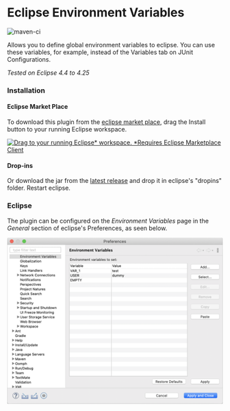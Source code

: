 # Eclipse Environment Variables

![maven-ci](https://github.com/JorisAerts/Eclipse-Environment-Variables/workflows/maven-ci/badge.svg) 

Allows you to define global environment variables to eclipse. You can use these variables, for example, instead of the Variables tab on JUnit Configurations.

_Tested on Eclipse 4.4 to 4.25_


### Installation
#### Eclipse Market Place
To download this plugin from the [eclipse market place](https://marketplace.eclipse.org/content/environment-variables-preference-page/external_link), drag the Install button to your running Eclipse workspace.

[![Drag to your running Eclipse* workspace. *Requires Eclipse Marketplace Client](https://marketplace.eclipse.org/sites/all/themes/solstice/public/images/marketplace/btn-install.svg)](http://marketplace.eclipse.org/marketplace-client-intro?mpc_install=4492195 "Drag to your running Eclipse* workspace. *Requires Eclipse Marketplace Client")

#### Drop-ins
Or download the jar from the [latest release](https://github.com/JorisAerts/Eclipse-Environment-Variables/releases/latest) and drop it in eclipse's "dropins" folder. Restart eclipse.


### Eclipse
The plugin can be configured on the _Environment Variables_ page in the _General_ section of eclipse's Preferences, as seen below.

![alt text](https://raw.githubusercontent.com/JorisAerts/Eclipse-Environment-Variables/gh-pages/images/PreferencePage-v0.1.0.png "Preference Page")
